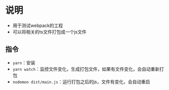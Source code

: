 # 说明

* 用于测试webpack的工程
* 可以将相关的ts文件打包成一个js文件

## 指令

* `yarn`：安装
* `yarn watch`：监控文件变化，生成打包文件，如果有文件变化，会自动重新打包
* `nodemon dist/main.js`：运行打包之后的js，文件有变化，会自动重启
